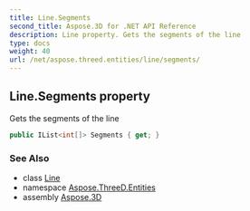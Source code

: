 ```yaml
---
title: Line.Segments
second_title: Aspose.3D for .NET API Reference
description: Line property. Gets the segments of the line
type: docs
weight: 40
url: /net/aspose.threed.entities/line/segments/
---
```

## Line.Segments property

Gets the segments of the line

```csharp
public IList<int[]> Segments { get; }
```

### See Also

* class [Line](../)
* namespace [Aspose.ThreeD.Entities](../../../aspose.threed.entities/)
* assembly [Aspose.3D](../../../)


